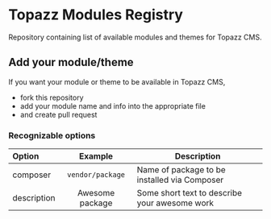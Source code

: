# Topazz Modules Registry

Repository containing list of available modules and themes for Topazz CMS.


## Add your module/theme

If you want your module or theme to be available in Topazz CMS, 
- fork this repository 
- add your module name and info into the appropriate file
- and create pull request

### Recognizable options

| Option | Example   | Description |
|:-------|:----------------:|------------|
composer | `vendor/package` | Name of package to be installed via Composer
description | Awesome package | Some short text to describe your awesome work

